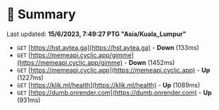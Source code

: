 # 📖 Summary
Last updated: **15/6/2023, 7:49:27 PTG "Asia/Kuala_Lumpur"**

- `GET` [https://hst.aytea.ga](https://hst.aytea.ga) - **Down** (133ms)
- `GET` [https://memeapi.cyclic.app/gimme](https://memeapi.cyclic.app/gimme) - **Down** (1452ms)
- `GET` [https://memeapi.cyclic.app](https://memeapi.cyclic.app) - **Up** (1227ms)
- `GET` [https://klik.ml/health](https://klik.ml/health) - **Up** (1089ms)
- `GET` [https://dumb.onrender.com](https://dumb.onrender.com) - **Up** (931ms)
